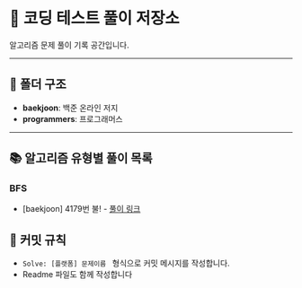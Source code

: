 # 🚀 코딩 테스트 풀이 저장소

알고리즘 문제 풀이 기록 공간입니다.

---

## 📁 폴더 구조

- **baekjoon**: 백준 온라인 저지
- **programmers**: 프로그래머스

---

## 📚 알고리즘 유형별 풀이 목록

### BFS
- [baekjoon] 4179번 불! - [풀이 링크](./src/baekjoon/p4179)



## 📝 커밋 규칙

- `Solve: [플랫폼] 문제이름 ` 형식으로 커밋 메시지를 작성합니다.
- Readme 파일도 함께 작성합니다

